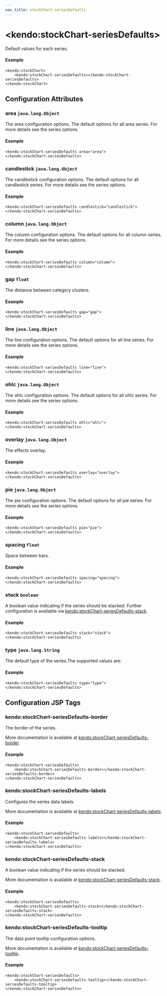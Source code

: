 ```yaml
---
nav_title: stockChart-seriesDefaults
---
```


# \<kendo:stockChart-seriesDefaults\>

Default values for each series.

#### Example
    <kendo:stockChart>
        <kendo:stockChart-seriesDefaults></kendo:stockChart-seriesDefaults>
    </kendo:stockChart>

## Configuration Attributes

### area `java.lang.Object`

The area configuration options.
The default options for all area series. For more details see the series options.

#### Example
    <kendo:stockChart-seriesDefaults area="area">
    </kendo:stockChart-seriesDefaults>

### candlestick `java.lang.Object`

The candlestick configuration options.
The default options for all candlestick series. For more details see the series options.

#### Example
    <kendo:stockChart-seriesDefaults candlestick="candlestick">
    </kendo:stockChart-seriesDefaults>

### column `java.lang.Object`

The column configuration options.
The default options for all column series. For more details see the series options.

#### Example
    <kendo:stockChart-seriesDefaults column="column">
    </kendo:stockChart-seriesDefaults>

### gap `float`

The distance between category clusters.

#### Example
    <kendo:stockChart-seriesDefaults gap="gap">
    </kendo:stockChart-seriesDefaults>

### line `java.lang.Object`

The line configuration options.
The default options for all line series. For more details see the series options.

#### Example
    <kendo:stockChart-seriesDefaults line="line">
    </kendo:stockChart-seriesDefaults>

### ohlc `java.lang.Object`

The ohlc configuration options.
The default options for all ohlc series. For more details see the series options.

#### Example
    <kendo:stockChart-seriesDefaults ohlc="ohlc">
    </kendo:stockChart-seriesDefaults>

### overlay `java.lang.Object`

The effects overlay.

#### Example
    <kendo:stockChart-seriesDefaults overlay="overlay">
    </kendo:stockChart-seriesDefaults>

### pie `java.lang.Object`

The pie configuration options.
The default options for all pie series. For more details see the series options.

#### Example
    <kendo:stockChart-seriesDefaults pie="pie">
    </kendo:stockChart-seriesDefaults>

### spacing `float`

Space between bars.

#### Example
    <kendo:stockChart-seriesDefaults spacing="spacing">
    </kendo:stockChart-seriesDefaults>

### stack `boolean`

A boolean value indicating if the series should be stacked. Further configuration is available via [kendo:stockChart-seriesDefaults-stack](#kendo-stockChart-seriesDefaults-stack). 

#### Example
    <kendo:stockChart-seriesDefaults stack="stack">
    </kendo:stockChart-seriesDefaults>

### type `java.lang.String`

The default type of the series.The supported values are:

#### Example
    <kendo:stockChart-seriesDefaults type="type">
    </kendo:stockChart-seriesDefaults>


##  Configuration JSP Tags

### kendo:stockChart-seriesDefaults-border

The border of the series.

More documentation is available at [kendo:stockChart-seriesDefaults-border](/api/wrappers/jsp/stockchart/seriesdefaults-border).

#### Example

    <kendo:stockChart-seriesDefaults>
        <kendo:stockChart-seriesDefaults-border></kendo:stockChart-seriesDefaults-border>
    </kendo:stockChart-seriesDefaults>

### kendo:stockChart-seriesDefaults-labels

Configures the series data labels.

More documentation is available at [kendo:stockChart-seriesDefaults-labels](/api/wrappers/jsp/stockchart/seriesdefaults-labels).

#### Example

    <kendo:stockChart-seriesDefaults>
        <kendo:stockChart-seriesDefaults-labels></kendo:stockChart-seriesDefaults-labels>
    </kendo:stockChart-seriesDefaults>

### kendo:stockChart-seriesDefaults-stack

A boolean value indicating if the series should be stacked.

More documentation is available at [kendo:stockChart-seriesDefaults-stack](/api/wrappers/jsp/stockchart/seriesdefaults-stack).

#### Example

    <kendo:stockChart-seriesDefaults>
        <kendo:stockChart-seriesDefaults-stack></kendo:stockChart-seriesDefaults-stack>
    </kendo:stockChart-seriesDefaults>

### kendo:stockChart-seriesDefaults-tooltip

The data point tooltip configuration options.

More documentation is available at [kendo:stockChart-seriesDefaults-tooltip](/api/wrappers/jsp/stockchart/seriesdefaults-tooltip).

#### Example

    <kendo:stockChart-seriesDefaults>
        <kendo:stockChart-seriesDefaults-tooltip></kendo:stockChart-seriesDefaults-tooltip>
    </kendo:stockChart-seriesDefaults>

